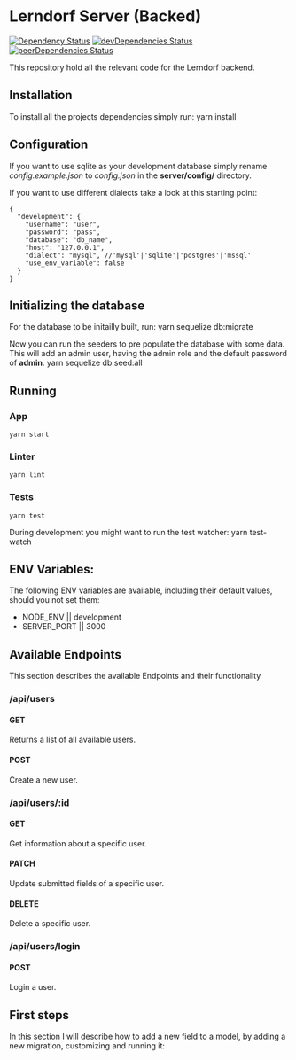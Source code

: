 # Lerndorf Server (Backed)
[![Dependency Status](https://david-dm.org/cswertz/lerndorf.svg?path=server)](https://david-dm.org/cswertz/lerndorf) [![devDependencies Status](https://david-dm.org/cswertz/lerndorf/dev-status.svg?path=server)](https://david-dm.org/cswertz/lerndorf?type=dev) [![peerDependencies Status](https://david-dm.org/cswertz/lerndorf/peer-status.svg)](https://david-dm.org/cswertz/lerndorf?type=peer&path=server)

This repository hold all the relevant code for the Lerndorf backend.

## Installation
To install all the projects dependencies simply run:
    yarn install

## Configuration
If you want to use sqlite as your development database simply rename *config.example.json* to *config.json* in the **server/config/** directory.

If you want to use different dialects take a look at this starting point:
```
{
  "development": {
    "username": "user",
    "password": "pass",
    "database": "db_name",
    "host": "127.0.0.1",
    "dialect": "mysql", //'mysql'|'sqlite'|'postgres'|'mssql'
    "use_env_variable": false
  }
}
```

## Initializing the database
For the database to be initailly built, run:
    yarn sequelize db:migrate

Now you can run the seeders to pre populate the database with some data. This will add an admin user, having the admin role and the default password of **admin**.
    yarn sequelize db:seed:all

## Running
### App
    yarn start

### Linter
    yarn lint

### Tests
    yarn test

During development you might want to run the test watcher:
    yarn test-watch

## ENV Variables:
The following ENV variables are available, including their default values, should you not set them:
* NODE_ENV || development
* SERVER_PORT || 3000

## Available Endpoints
This section describes the available Endpoints and their functionality
### /api/users
#### GET
Returns a list of all available users.

#### POST
Create a new user.

### /api/users/:id
#### GET
Get information about a specific user.

#### PATCH
Update submitted fields of a specific user.

#### DELETE
Delete a specific user.

### /api/users/login
#### POST
Login a user.

## First steps
In this section I will describe how to add a new field to a model, by adding a new migration, customizing and running it:
